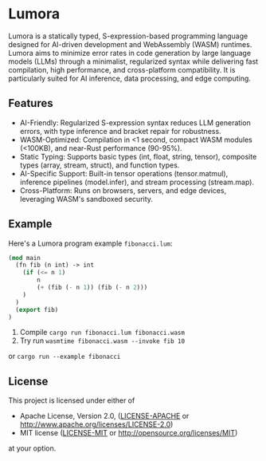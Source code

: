 # Lumora
Lumora is a statically typed, S-expression-based programming language designed for AI-driven development and WebAssembly (WASM) runtimes. Lumora aims to minimize error rates in code generation by large language models (LLMs) through a minimalist, regularized syntax while delivering fast compilation, high performance, and cross-platform compatibility. It is particularly suited for AI inference, data processing, and edge computing.

## Features
- AI-Friendly: Regularized S-expression syntax reduces LLM generation errors, with type inference and bracket repair for robustness.
- WASM-Optimized: Compilation in <1 second, compact WASM modules (<100KB), and near-Rust performance (90-95%).
- Static Typing: Supports basic types (int, float, string, tensor), composite types (array, stream, struct), and function types.
- AI-Specific Support: Built-in tensor operations (tensor.matmul), inference pipelines (model.infer), and stream processing (stream.map).
- Cross-Platform: Runs on browsers, servers, and edge devices, leveraging WASM's sandboxed security.

## Example
Here's a Lumora program example `fibonacci.lum`:
```lisp
(mod main
  (fn fib (n int) -> int
    (if (<= n 1)
        n
        (+ (fib (- n 1)) (fib (- n 2)))
    )
  )
  (export fib)
)
```

1. Compile `cargo run fibonacci.lum fibonacci.wasm`
2. Try run `wasmtime fibonacci.wasm --invoke fib 10`

or `cargo run --example fibonacci`

## License

This project is licensed under either of

 * Apache License, Version 2.0, ([LICENSE-APACHE](LICENSE-APACHE) or
   http://www.apache.org/licenses/LICENSE-2.0)
 * MIT license ([LICENSE-MIT](LICENSE-MIT) or
   http://opensource.org/licenses/MIT)

at your option.
